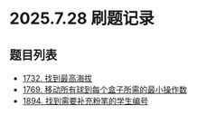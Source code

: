 # 2025.7.28 刷题记录

## 题目列表

- [1732. 找到最高海拔](https://leetcode.cn/problems/find-the-highest-altitude/description/?envType=problem-list-v2&envId=prefix-sum)
- [1769. 移动所有球到每个盒子所需的最小操作数](https://leetcode.cn/problems/minimum-number-of-operations-to-move-all-balls-to-each-box/description/?envType=problem-list-v2&envId=prefix-sum)
- [1894. 找到需要补充粉笔的学生编号](https://leetcode.cn/problems/find-the-student-that-will-replace-the-chalk/description/?envType=problem-list-v2&envId=prefix-sum)
